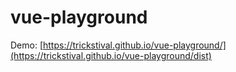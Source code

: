 # vue-playground

Demo: [https://trickstival.github.io/vue-playground/](https://trickstival.github.io/vue-playground/dist)
